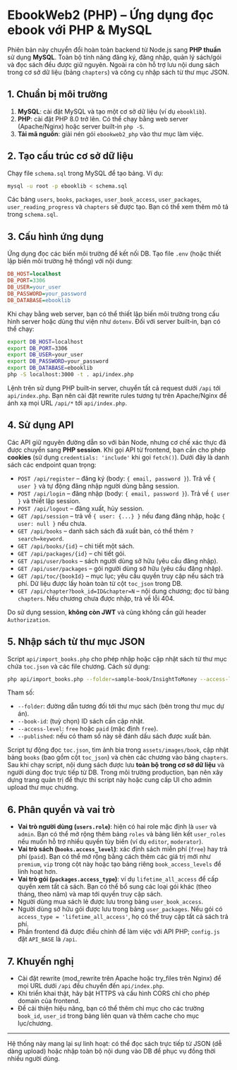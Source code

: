 # EbookWeb2 (PHP) – Ứng dụng đọc ebook với PHP & MySQL

Phiên bản này chuyển đổi hoàn toàn backend từ Node.js sang **PHP thuần** sử dụng **MySQL**. Toàn bộ tính năng đăng ký, đăng nhập, quản lý sách/gói và đọc sách đều được giữ nguyên. Ngoài ra còn hỗ trợ lưu nội dung sách trong cơ sở dữ liệu (bảng `chapters`) và công cụ nhập sách từ thư mục JSON.

## 1. Chuẩn bị môi trường

1. **MySQL**: cài đặt MySQL và tạo một cơ sở dữ liệu (ví dụ `ebooklib`).
2. **PHP**: cài đặt PHP 8.0 trở lên. Có thể chạy bằng web server (Apache/Nginx) hoặc server built‑in `php -S`.
3. **Tải mã nguồn**: giải nén gói `ebookweb2_php` vào thư mục làm việc.

## 2. Tạo cấu trúc cơ sở dữ liệu

Chạy file `schema.sql` trong MySQL để tạo bảng. Ví dụ:

```sh
mysql -u root -p ebooklib < schema.sql
```

Các bảng `users`, `books`, `packages`, `user_book_access`, `user_packages`, `user_reading_progress` và `chapters` sẽ được tạo. Bạn có thể xem thêm mô tả trong `schema.sql`.

## 3. Cấu hình ứng dụng

Ứng dụng đọc các biến môi trường để kết nối DB. Tạo file `.env` (hoặc thiết lập biến môi trường hệ thống) với nội dung:

```ini
DB_HOST=localhost
DB_PORT=3306
DB_USER=your_user
DB_PASSWORD=your_password
DB_DATABASE=ebooklib
```

Khi chạy bằng web server, bạn có thể thiết lập biến môi trường trong cấu hình server hoặc dùng thư viện như `dotenv`. Đối với server built‑in, bạn có thể chạy:

```sh
export DB_HOST=localhost
export DB_PORT=3306
export DB_USER=your_user
export DB_PASSWORD=your_password
export DB_DATABASE=ebooklib
php -S localhost:3000 -t . api/index.php
```

Lệnh trên sử dụng PHP built‑in server, chuyển tất cả request dưới `/api` tới `api/index.php`. Bạn nên cài đặt rewrite rules tương tự trên Apache/Nginx để ánh xạ mọi URL `/api/*` tới `api/index.php`.

## 4. Sử dụng API

Các API giữ nguyên đường dẫn so với bản Node, nhưng cơ chế xác thực đã được chuyển sang **PHP session**. Khi gọi API từ frontend, bạn cần cho phép **cookies** (sử dụng `credentials: 'include'` khi gọi `fetch()`). Dưới đây là danh sách các endpoint quan trọng:

- `POST /api/register` – đăng ký (body: `{ email, password }`). Trả về `{ user }` và tự động đăng nhập người dùng bằng session.
- `POST /api/login` – đăng nhập (body: `{ email, password }`). Trả về `{ user }` và thiết lập session.
- `POST /api/logout` – đăng xuất, hủy session.
- `GET /api/session` – trả về `{ user: {...} }` nếu đang đăng nhập, hoặc `{ user: null }` nếu chưa.
- `GET /api/books` – danh sách sách đã xuất bản, có thể thêm `?search=keyword`.
- `GET /api/books/{id}` – chi tiết một sách.
- `GET /api/packages/{id}` – chi tiết gói.
- `GET /api/user/books` – sách người dùng sở hữu (yêu cầu đăng nhập).
- `GET /api/user/packages` – gói người dùng sở hữu (yêu cầu đăng nhập).
- `GET /api/toc/{bookId}` – mục lục; yêu cầu quyền truy cập nếu sách trả phí. Dữ liệu được lấy hoàn toàn từ cột `toc_json` trong DB.
- `GET /api/chapter?book_id=ID&chapter=N` – nội dung chương; đọc từ bảng `chapters`. Nếu chương chưa được nhập, trả về lỗi 404.

Do sử dụng session, **không còn JWT** và cũng không cần gửi header `Authorization`.

## 5. Nhập sách từ thư mục JSON

Script `api/import_books.php` cho phép nhập hoặc cập nhật sách từ thư mục chứa `toc.json` và các file chương. Cách sử dụng:

```sh
php api/import_books.php --folder=sample-book/InsightToMoney --access-level=paid --published
```

Tham số:

- `--folder`: đường dẫn tương đối tới thư mục sách (bên trong thư mục dự án).
- `--book-id`: (tuỳ chọn) ID sách cần cập nhật.
- `--access-level`: `free` hoặc `paid` (mặc định `free`).
- `--published`: nếu có tham số này sẽ đánh dấu sách được xuất bản.

Script tự động đọc `toc.json`, tìm ảnh bìa trong `assets/images/book`, cập nhật bảng `books` (bao gồm cột `toc_json`) và chèn các chương vào bảng `chapters`. Sau khi chạy script, nội dung sách được lưu **toàn bộ trong cơ sở dữ liệu** và người dùng đọc trực tiếp từ DB. Trong môi trường production, bạn nên xây dựng trang quản trị để thực thi script này hoặc cung cấp UI cho admin upload thư mục chương.

## 6. Phân quyền và vai trò

- **Vai trò người dùng (`users.role`)**: hiện có hai role mặc định là `user` và `admin`. Bạn có thể mở rộng thêm bảng `roles` và bảng liên kết `user_roles` nếu muốn hỗ trợ nhiều quyền tùy biến (ví dụ `editor`, `moderator`).
- **Vai trò sách (`books.access_level`)**: xác định sách miễn phí (`free`) hay trả phí (`paid`). Bạn có thể mở rộng bằng cách thêm các giá trị mới như `premium`, `vip` trong cột này hoặc tạo bảng riêng `book_access_levels` để linh hoạt hơn.
- **Vai trò gói (`packages.access_type`)**: ví dụ `lifetime_all_access` để cấp quyền xem tất cả sách. Bạn có thể bổ sung các loại gói khác (theo tháng, theo năm) và map tới quyền truy cập sách.
- Người dùng mua sách lẻ được lưu trong bảng `user_book_access`.
- Người dùng sở hữu gói được lưu trong bảng `user_packages`. Nếu gói có `access_type = 'lifetime_all_access'`, họ có thể truy cập tất cả sách trả phí.
- Phần frontend đã được điều chỉnh để làm việc với API PHP; `config.js` đặt `API_BASE` là `/api`.

## 7. Khuyến nghị

- Cài đặt rewrite (mod_rewrite trên Apache hoặc try_files trên Nginx) để mọi URL dưới `/api` đều chuyển đến `api/index.php`.
- Khi triển khai thật, hãy bật HTTPS và cấu hình CORS chỉ cho phép domain của frontend.
- Để cải thiện hiệu năng, bạn có thể thêm chỉ mục cho các trường `book_id`, `user_id` trong bảng liên quan và thêm cache cho mục lục/chương.

---

Hệ thống này mang lại sự linh hoạt: có thể đọc sách trực tiếp từ JSON (dễ dàng upload) hoặc nhập toàn bộ nội dung vào DB để phục vụ đồng thời nhiều người dùng.